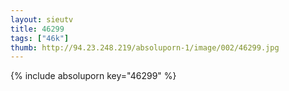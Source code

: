 ```yaml
--- 
layout: sieutv
title: 46299
tags: ["46k"]
thumb: http://94.23.248.219/absoluporn-1/image/002/46299.jpg
---
```

{% include absoluporn key="46299" %} 
